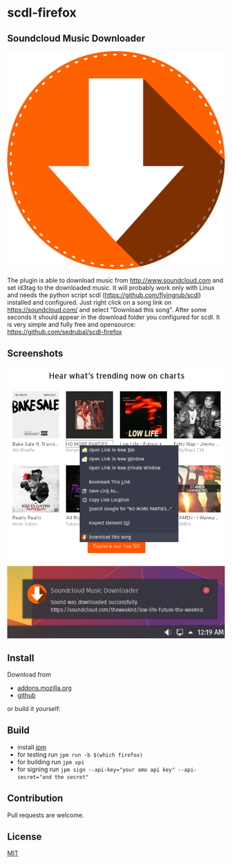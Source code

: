 scdl-firefox
============

Soundcloud Music Downloader
---------------------------

![logo](data/icon-512.png)

The plugin is able to download music from http://www.soundcloud.com and set id3tag to the downloaded music. It will probably work only with Linux and needs the python script scdl (https://github.com/flyingrub/scdl) installed and configured. Just right click on a song link on https://soundcloud.com/ and select "Download this song". After some seconds it should appear in the download folder you configured for scdl. It is very simple and fully free and opensource: https://github.com/sedrubal/scdl-firefox

Screenshots
-----------

![context menu](./screenshots/screenshot1.png)
![notification](./screenshots/screenshot2.png)

Install
-------

Download from

 - [addons.mozilla.org](https://addons.mozilla.org/en-US/firefox/addon/soundcloud-music-downloader/)
 - [github](https://github.com/sedrubal/scdl-firefox/releases)

or build it yourself:

Build
-----

 - install [jpm](https://developer.mozilla.org/en-US/Add-ons/SDK/Tools/jpm)
 - for testing run `jpm run -b $(which firefox)`
 - for building run `jpm xpi`
 - for signing run `jpm sign --api-key="your amo api key" --api-secret="and the secret"`

Contribution
------------

Pull requests are welcome.

License
-------

[MIT](http://mit-license.org/)
